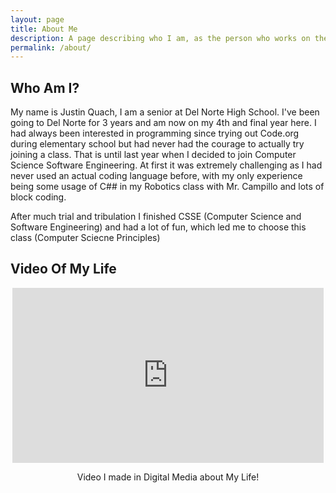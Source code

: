 ```yaml
---
layout: page
title: About Me
description: A page describing who I am, as the person who works on the repository while at Del Norte High School
permalink: /about/
---
```


## Who Am I?
My name is Justin Quach, I am a senior at Del Norte High School. I've been going to Del Norte for 3 years and am now on my 4th and final year here. I had always been interested in programming since trying out Code.org during elementary school but had never had the courage to actually try joining a class. That is until last year when I decided to join Computer Science Software Engineering. At first it was extremely challenging as I had never used an actual coding language before, with my only experience being some usage of C## in my Robotics class with Mr. Campillo and lots of block coding. 

After much trial and tribulation I finished CSSE (Computer Science and Software Engineering) and had a lot of fun, which led me to choose this class (Computer Sciecne Principles)

## Video Of My Life
<div style="margin-inline:auto; width: 498px">
    <iframe width="498" height="280" src="https://www.youtube.com/embed/muqDpZZ9mp8" title="My Life" frameborder="0" allow="accelerometer; autoplay; clipboard-write; encrypted-media; gyroscope; picture-in-picture; web-share" referrerpolicy="strict-origin-when-cross-origin" allowfullscreen></iframe>
    <p style="text-align: center; margin-bottom: auto">Video I made in Digital Media about My Life!</p>
</div>
